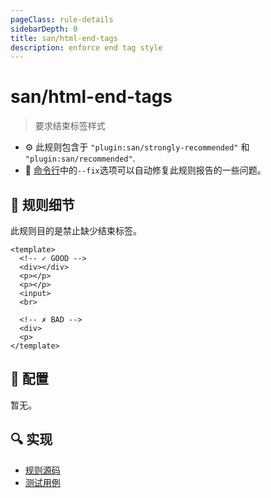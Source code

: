 ```yaml
---
pageClass: rule-details
sidebarDepth: 0
title: san/html-end-tags
description: enforce end tag style
---
```

# san/html-end-tags
> 要求结束标签样式

- :gear: 此规则包含于 `"plugin:san/strongly-recommended"` 和 `"plugin:san/recommended"`.
- :wrench: [命令行](https://eslint.org/docs/user-guide/command-line-interface#fixing-problems)中的`--fix`选项可以自动修复此规则报告的一些问题。

## :book: 规则细节

此规则目的是禁止缺少结束标签。

<eslint-code-block fix :rules="{'san/html-end-tags': ['error']}">

```vue
<template>
  <!-- ✓ GOOD -->
  <div></div>
  <p></p>
  <p></p>
  <input>
  <br>

  <!-- ✗ BAD -->
  <div>
  <p>
</template>
```

</eslint-code-block>

## :wrench: 配置

暂无。

## :mag: 实现

- [规则源码](https://github.com/ecomfe/eslint-plugin-san/blob/main/lib/rules/html-end-tags.js)
- [测试用例](https://github.com/ecomfe/eslint-plugin-san/tree/main/__tests__/lib/rules/html-end-tags.test.js)
